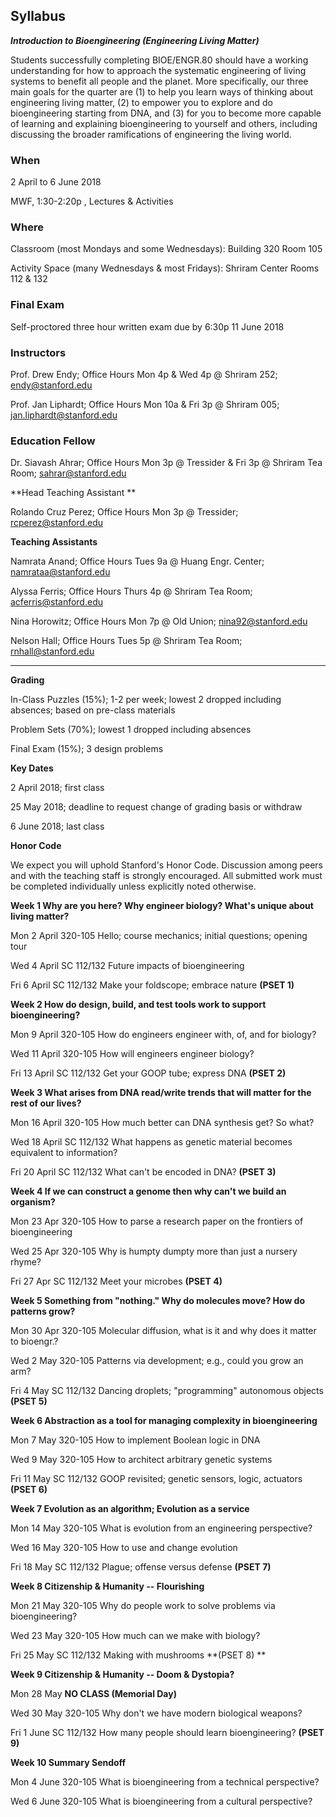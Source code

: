 ## Syllabus

**_Introduction to Bioengineering (Engineering Living Matter)_**

Students successfully completing BIOE/ENGR.80 should have a working understanding for how to approach the systematic engineering of living systems to benefit all people and the planet. More specifically, our three main goals for the quarter are (1) to help you learn ways of thinking about engineering living matter, (2) to empower you to explore and do bioengineering starting from DNA, and (3) for you to become more capable of learning and explaining bioengineering to yourself and others, including discussing the broader ramifications of engineering the living world.  

### When 

2 April to 6 June 2018

MWF, 1:30-2:20p , Lectures & Activities

### Where 

Classroom (most Mondays and some Wednesdays): Building 320 Room 105

Activity Space (many Wednesdays & most Fridays): Shriram Center Rooms 112 & 132

### Final Exam 

Self-proctored three hour written exam due by 6:30p 11 June 2018

### Instructors

Prof. Drew Endy; Office Hours Mon 4p & Wed 4p @ Shriram 252; [endy@stanford.edu](mailto:endy@stanford.edu)

Prof. Jan Liphardt; Office Hours Mon 10a & Fri 3p @ Shriram 005; [jan.liphardt@stanford.edu](mailto:jan.liphardt@stanford.edu)

### Education Fellow

Dr. Siavash Ahrar; Office Hours Mon 3p @ Tressider & Fri 3p @ Shriram Tea Room; [sahrar@stanford.edu](mailto:sahrar@stanford.edu)

**Head Teaching Assistant **

Rolando Cruz Perez; Office Hours Mon 3p @ Tressider; [rcperez@stanford.edu](mailto:rcperez@stanford.edu)

**Teaching Assistants**

Namrata Anand; Office Hours Tues 9a @ Huang Engr. Center; [namrataa](mailto:namrataa@stanford.edu)[@stanford.edu](mailto:namrataa@stanford.edu)

Alyssa Ferris; Office Hours Thurs 4p @ Shriram Tea Room; [acferris@stanford.edu](mailto:acferris@stanford.edu)

Nina Horowitz; Office Hours Mon 7p @ Old Union; [nina92](mailto:nina92@stanford.edu)[@stanford.edu](mailto:nina92@stanford.edu)

Nelson Hall; Office Hours Tues 5p @ Shriram Tea Room; [rnhall](mailto:rnhall@stanford.edu)[@stanford.edu](mailto:rnhall@stanford.edu)

** *** *

**Grading**  

In-Class Puzzles (15%); 1-2 per week; lowest 2 dropped including absences; based on pre-class materials

Problem Sets (70%); lowest 1 dropped including absences

Final Exam (15%); 3 design problems

**Key Dates**

2 April 2018; first class

25 May 2018; deadline to request change of grading basis or withdraw

6 June 2018; last class

**Honor Code** 

We expect you will uphold Stanford's Honor Code. Discussion among peers and with the teaching staff is strongly encouraged.  All submitted work must be completed individually unless explicitly noted otherwise.

**Week 1 Why are you here? Why engineer biology? What's unique about living matter?**

Mon 	2 April		320-105	Hello; course mechanics; initial questions; opening tour

Wed 	4 April		SC 112/132	Future impacts of bioengineering

Fri 	6 April		SC 112/132	Make your foldscope; embrace nature **(PSET 1)**

**Week 2		How do design, build, and test tools work to support bioengineering?**

Mon 	9 April		320-105	How do engineers engineer with, of, and for biology?

Wed 	11 April	320-105	How will engineers engineer biology?

Fri 	13 April	SC 112/132	Get your GOOP tube; express DNA **(PSET 2)**

**Week 3		What arises from DNA read/write trends that will matter for the rest of our lives?**

Mon 	16 April	320-105	How much better can DNA synthesis get? So what?

Wed 	18 April	SC 112/132	What happens as genetic material becomes equivalent to information?

Fri 	20 April	SC 112/132	What can't be encoded in DNA? **(PSET 3)**

**Week 4		If we can construct a genome then why can't we build an organism?**

Mon 	23 Apr	320-105	How to parse a research paper on the frontiers of bioengineering

Wed 	25 Apr	320-105	Why is humpty dumpty more than just a nursery rhyme?

Fri 	27 Apr 	SC 112/132	Meet your microbes **(PSET 4)**

**Week 5		Something from "nothing." Why do molecules move? How do patterns grow?**

Mon 	30 Apr 	320-105	Molecular diffusion, what is it and why does it matter to bioengr.?

Wed 	2 May	320-105	Patterns via development; e.g., could you grow an arm?

Fri 	4 May	SC 112/132	Dancing droplets; "programming" autonomous objects **(PSET 5)**

**Week 6		Abstraction as a tool for managing complexity in bioengineering**

Mon 	7 May	320-105	How to implement Boolean logic in DNA 

Wed 	9 May	320-105	How to architect arbitrary genetic systems 

Fri 	11 May	SC 112/132	GOOP revisited; genetic sensors, logic, actuators **(PSET 6)**

**Week 7		Evolution as an algorithm; Evolution as a service**

Mon 	14 May	320-105	What is evolution from an engineering perspective?

Wed 	16 May	320-105	How to use and change evolution 

Fri 	18 May	SC 112/132	Plague; offense versus defense **(PSET 7)**

**Week 8		Citizenship & Humanity --  Flourishing**

Mon 	21 May	320-105	Why do people work to solve problems via bioengineering? 

Wed 	23 May	320-105	How much can we make with biology? 

Fri 	25 May	SC 112/132	Making with mushrooms **(PSET 8) **

**Week 9		Citizenship & Humanity -- Doom & Dystopia?**

Mon 	28 May 	**NO CLASS (Memorial Day)**

Wed 	30 May	320-105	Why don't we have modern biological weapons?

Fri 	1 June	SC 112/132	How many people should learn bioengineering? **(PSET 9)**

**Week 10		Summary Sendoff**

Mon 	4 June 	320-105	What is bioengineering from a technical perspective?

Wed 	6 June	320-105	What is bioengineering from a cultural perspective?

